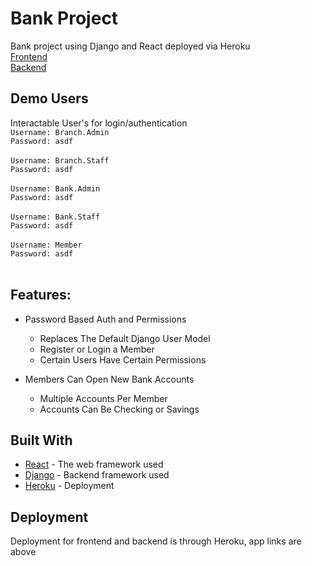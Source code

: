 # Bank Project
Bank project using Django and React deployed via Heroku<br>
[Frontend](https://g-f-react-bank-app.herokuapp.com)<br>
[Backend](https://g-f-django-bank-app.herokuapp.com)

## Demo Users
Interactable User's for login/authentication <br>
`Username: Branch.Admin` <br>
`Password: asdf`<br> <br>
`Username: Branch.Staff` <br>
`Password: asdf`<br> <br>
`Username: Bank.Admin` <br>
`Password: asdf`<br> <br>
`Username: Bank.Staff` <br>
`Password: asdf`<br> <br>
`Username: Member` <br>
`Password: asdf`<br> <br>

## Features:
* Password Based Auth and Permissions
    * Replaces The Default Django User Model
    * Register or Login a Member
    * Certain Users Have Certain Permissions

* Members Can Open New Bank Accounts
    * Multiple Accounts Per Member
    * Accounts Can Be Checking or Savings

## Built With
* [React](https://reactjs.org/) - The web framework used
* [Django](https://www.djangoproject.com/) - Backend framework used
* [Heroku](https://www.heroku.com/) - Deployment

## Deployment
Deployment for frontend and backend is through Heroku, app links are above